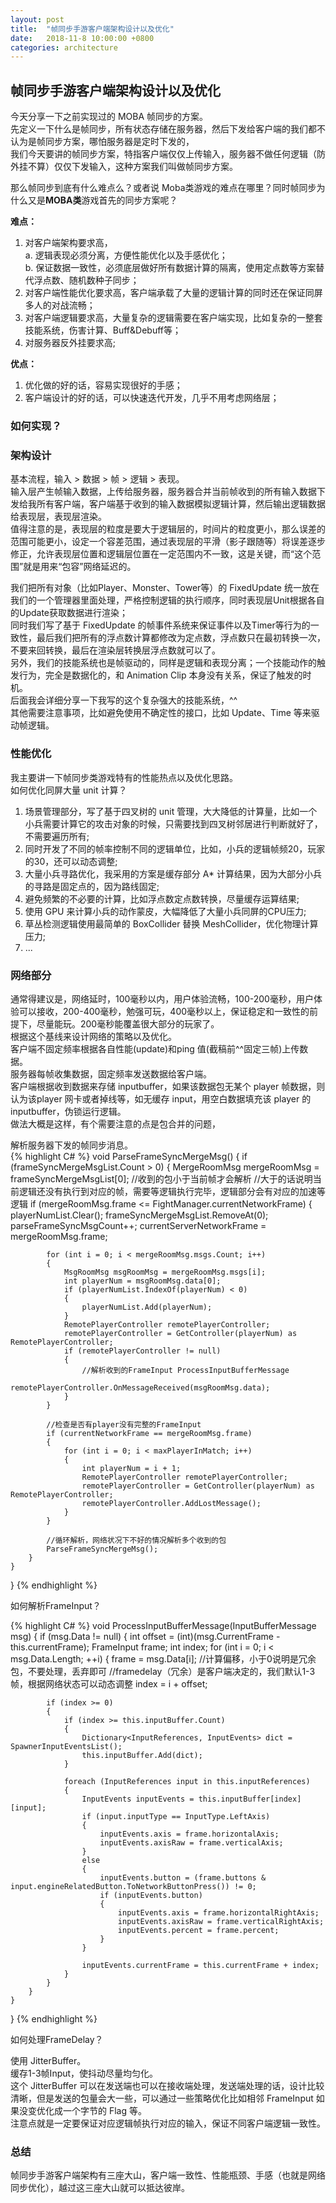 ```yaml
---
layout: post
title:  "帧同步手游客户端架构设计以及优化"
date:   2018-11-8 10:00:00 +0800
categories: architecture
---
```

## 帧同步手游客户端架构设计以及优化

今天分享一下之前实现过的 MOBA 帧同步的方案。<br>
先定义一下什么是帧同步，所有状态存储在服务器，然后下发给客户端的我们都不认为是帧同步方案，哪怕服务器是定时下发的，<br>
我们今天要讲的帧同步方案，特指客户端仅仅上传输入，服务器不做任何逻辑（防外挂不算）仅仅下发输入，这种方案我们叫做帧同步方案。<br>

那么帧同步到底有什么难点么？或者说 Moba类游戏的难点在哪里？同时帧同步为什么又是**MOBA类**游戏首先的同步方案呢？<br>

**难点：**
1. 对客户端架构要求高，<br>
	a. 逻辑表现必须分离，方便性能优化以及手感优化；<br>
	b. 保证数据一致性，必须底层做好所有数据计算的隔离，使用定点数等方案替代浮点数、随机数种子同步；<br>
2. 对客户端性能优化要求高，客户端承载了大量的逻辑计算的同时还在保证同屏多人的对战流畅；
3. 对客户端逻辑要求高，大量复杂的逻辑需要在客户端实现，比如复杂的一整套技能系统，伤害计算、Buff&Debuff等；
4. 对服务器反外挂要求高;

**优点：**
1. 优化做的好的话，容易实现很好的手感；
2. 客户端设计的好的话，可以快速迭代开发，几乎不用考虑网络层；

### 如何实现？<br>

### 架构设计
基本流程，输入 > 数据 > 帧 > 逻辑 > 表现。<br>
输入层产生帧输入数据，上传给服务器，服务器合并当前帧收到的所有输入数据下发给我所有客户端，客户端基于收到的输入数据模拟逻辑计算，然后输出逻辑数据给表现层，表现层渲染。<br>
值得注意的是，表现层的粒度是要大于逻辑层的，时间片的粒度更小，那么误差的范围可能更小，设定一个容差范围，通过表现层的平滑（影子跟随等）将误差逐步修正，允许表现层位置和逻辑层位置在一定范围内不一致，这是关键，而“这个范围”就是用来“包容”网络延迟的。

我们把所有对象（比如Player、Monster、Tower等）的 FixedUpdate 统一放在我们的一个管理器里面处理，严格控制逻辑的执行顺序，同时表现层Unit根据各自的Update获取数据进行渲染；<br>
同时我们写了基于 FixedUpdate 的帧事件系统来保证事件以及Timer等行为的一致性，最后我们把所有的浮点数计算都修改为定点数，浮点数只在最初转换一次，不要来回转换，最后在渲染层转换层浮点数就可以了。<br>
另外，我们的技能系统也是帧驱动的，同样是逻辑和表现分离；一个技能动作的触发行为，完全是数据化的，和 Animation Clip 本身没有关系，保证了触发的时机。<br>
后面我会详细分享一下我写的这个复杂强大的技能系统，^^<br>
其他需要注意事项，比如避免使用不确定性的接口，比如 Update、Time 等来驱动帧逻辑。<br>


### 性能优化
我主要讲一下帧同步类游戏特有的性能热点以及优化思路。<br>
如何优化同屏大量 unit 计算？
1. 场景管理部分，写了基于四叉树的 unit 管理，大大降低的计算量，比如一个小兵需要计算它的攻击对象的时候，只需要找到四叉树邻居进行判断就好了，不需要遍历所有;
2. 同时开发了不同的帧率控制不同的逻辑单位，比如，小兵的逻辑帧频20，玩家的30，还可以动态调整;
3. 大量小兵寻路优化，我采用的方案是缓存部分 A* 计算结果，因为大部分小兵的寻路是固定点的，因为路线固定;
4. 避免频繁的不必要的计算，比如浮点数定点数转换，尽量缓存运算结果;
5. 使用 GPU 来计算小兵的动作蒙皮，大幅降低了大量小兵同屏的CPU压力;
6. 草丛检测逻辑使用最简单的 BoxCollider 替换 MeshCollider，优化物理计算压力;
7. ...

### 网络部分
通常得建议是，网络延时，100毫秒以内，用户体验流畅，100-200毫秒，用户体验可以接收，200-400毫秒，勉强可玩，400毫秒以上，保证稳定和一致性的前提下，尽量能玩。200毫秒能覆盖很大部分的玩家了。<br>
根据这个基线来设计网络的策略以及优化。<br>
客户端不固定频率根据各自性能(update)和ping 值(截稿前^^固定三帧)上传数据。<br>
服务器每帧收集数据，固定频率发送数据给客户端。<br>
客户端根据收到数据来存储 inputbuffer，如果该数据包无某个 player 帧数据，则认为该player 网卡或者掉线等，如无缓存 input，用空白数据填充该 player 的 inputbuffer，伪锁运行逻辑。<br>
做法大概是这样，有个需要注意的点是包合并的问题，<br>

解析服务器下发的帧同步消息。<br>
{% highlight C# %}
void ParseFrameSyncMergeMsg()
{
	if (frameSyncMergeMsgList.Count > 0)
	{
		MergeRoomMsg mergeRoomMsg = frameSyncMergeMsgList[0];
		//收到的包小于当前帧才会解析
		//大于的话说明当前逻辑还没有执行到对应的帧，需要等逻辑执行完毕，逻辑部分会有对应的加速等逻辑
		if (mergeRoomMsg.frame <= FightManager.currentNetworkFrame)
		{
			playerNumList.Clear();
			frameSyncMergeMsgList.RemoveAt(0);
			parseFrameSyncMsgCount++;
			currentServerNetworkFrame = mergeRoomMsg.frame;

			for (int i = 0; i < mergeRoomMsg.msgs.Count; i++)
			{
				MsgRoomMsg msgRoomMsg = mergeRoomMsg.msgs[i];
				int playerNum = msgRoomMsg.data[0];
				if (playerNumList.IndexOf(playerNum) < 0)
				{
					playerNumList.Add(playerNum);
				}
				RemotePlayerController remotePlayerController;
				remotePlayerController = GetController(playerNum) as RemotePlayerController;
				if (remotePlayerController != null)
				{
					//解析收到的FrameInput ProcessInputBufferMessage
					remotePlayerController.OnMessageReceived(msgRoomMsg.data);
				}
			}

			//检查是否有player没有完整的FrameInput
			if (currentNetworkFrame == mergeRoomMsg.frame)
			{
				for (int i = 0; i < maxPlayerInMatch; i++)
				{
					int playerNum = i + 1;
					RemotePlayerController remotePlayerController;
					remotePlayerController = GetController(playerNum) as RemotePlayerController;
					remotePlayerController.AddLostMessage();
				}
			}

			//循环解析，网络状况下不好的情况解析多个收到的包
			ParseFrameSyncMergeMsg();
		}
	}
}
{% endhighlight %}

如何解析FrameInput？<br>


{% highlight C# %}
void ProcessInputBufferMessage(InputBufferMessage msg)
{
	if (msg.Data != null)
	{
		int offset = (int)(msg.CurrentFrame - this.currentFrame);
		FrameInput frame;
		int index;
		for (int i = 0; i < msg.Data.Length; ++i)
		{
			frame = msg.Data[i];
			//计算偏移，小于0说明是冗余包，不要处理，丢弃即可
			//framedelay（冗余）是客户端决定的，我们默认1-3帧，根据网络状态可以动态调整
			index = i + offset;

			if (index >= 0)
			{
				if (index >= this.inputBuffer.Count)
				{
					Dictionary<InputReferences, InputEvents> dict = SpawnerInputEventsList();
					this.inputBuffer.Add(dict);
				}
				
				foreach (InputReferences input in this.inputReferences)
				{
					InputEvents inputEvents = this.inputBuffer[index][input];
					if (input.inputType == InputType.LeftAxis)
					{
						inputEvents.axis = frame.horizontalAxis;
						inputEvents.axisRaw = frame.verticalAxis;
					}
					else
					{
						inputEvents.button = (frame.buttons & input.engineRelatedButton.ToNetworkButtonPress()) != 0;
						if (inputEvents.button)
						{
							inputEvents.axis = frame.horizontalRightAxis;
							inputEvents.axisRaw = frame.verticalRightAxis;
							inputEvents.percent = frame.percent;
						}                          
					}

					inputEvents.currentFrame = this.currentFrame + index;
				}
			}
		}
	}
}
{% endhighlight %}

如何处理FrameDelay？<br>

使用 JitterBuffer。<br>
缓存1-3帧Input，使抖动尽量均匀化。<br>
这个 JitterBuffer 可以在发送端也可以在接收端处理，发送端处理的话，设计比较清晰，但是发送的包量会大一些，可以通过一些策略优化比如相邻 FrameInput 如果没变优化成一个字节的 Flag 等。<br>
注意点就是一定要保证对应逻辑帧执行对应的输入，保证不同客户端逻辑一致性。<br>


### 总结<br>

帧同步手游客户端架构有三座大山，客户端一致性、性能瓶颈、手感（也就是网络同步优化），越过这三座大山就可以抵达彼岸。
